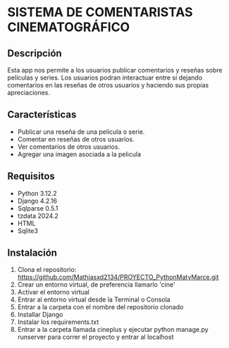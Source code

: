 # SISTEMA DE COMENTARISTAS CINEMATOGRÁFICO

## Descripción
Esta app nos permite a los usuarios publicar comentarios y reseñas sobre películas y series. Los usuarios podran interactuar entre sí dejando comentarios en las reseñas de otros usuarios y haciendo sus propias apreciaciones.

## Características
- Publicar una reseña de una película o serie.
- Comentar en reseñas de otros usuarios.
- Ver comentarios de otros usuarios.
- Agregar una imagen asociada a la pelicula

## Requisitos
- Python 3.12.2
- Django 4.2.16
- Sqlparse 0.5.1
- tzdata 2024.2
- HTML
- Sqlite3

## Instalación
1. Clona el repositorio:
   https://github.com/Mathiasxd2134/PROYECTO_PythonMatyMarce.git
2. Crear un entorno virtual, de preferencia llamarlo 'cine'
3. Activar el entorno virtual
4. Entrar al entorno virtual desde la Terminal o Consola
5. Entrar a la carpeta con el nombre del repositorio clonado
6. Installar Django
7. Instalar los requirements.txt
8. Entrar a la carpeta llamada cineplus y ejecutar python manage.py runserver para correr el proyecto y entrar al localhost
